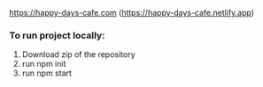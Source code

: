 https://happy-days-cafe.com (https://happy-days-cafe.netlify.app)

### To run project locally:
1. Download zip of the repository
2. run npm init
3. run npm start
